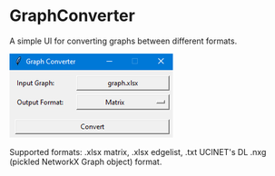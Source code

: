 # GraphConverter
A simple UI for converting graphs between different formats.

![alt text](https://github.com/mbiggiero/GraphConverter/blob/main/screenshot.png?raw=true)

Supported formats: .xlsx matrix, .xlsx edgelist, .txt UCINET's DL .nxg (pickled NetworkX Graph object) format. 
